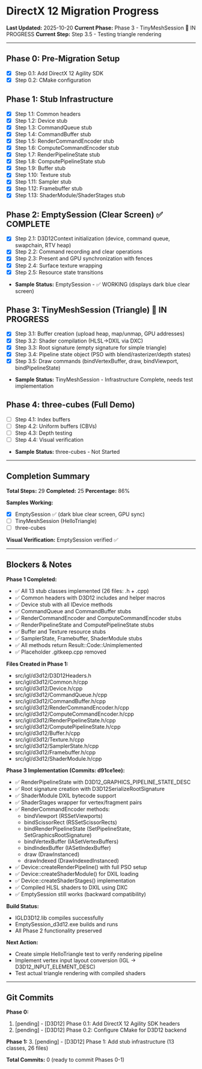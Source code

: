 # DirectX 12 Migration Progress

**Last Updated:** 2025-10-20
**Current Phase:** Phase 3 - TinyMeshSession 🚧 IN PROGRESS
**Current Step:** Step 3.5 - Testing triangle rendering

---

## Phase 0: Pre-Migration Setup
- [x] Step 0.1: Add DirectX 12 Agility SDK
- [x] Step 0.2: CMake configuration

## Phase 1: Stub Infrastructure
- [x] Step 1.1: Common headers
- [x] Step 1.2: Device stub
- [x] Step 1.3: CommandQueue stub
- [x] Step 1.4: CommandBuffer stub
- [x] Step 1.5: RenderCommandEncoder stub
- [x] Step 1.6: ComputeCommandEncoder stub
- [x] Step 1.7: RenderPipelineState stub
- [x] Step 1.8: ComputePipelineState stub
- [x] Step 1.9: Buffer stub
- [x] Step 1.10: Texture stub
- [x] Step 1.11: Sampler stub
- [x] Step 1.12: Framebuffer stub
- [x] Step 1.13: ShaderModule/ShaderStages stub

## Phase 2: EmptySession (Clear Screen) ✅ COMPLETE
- [x] Step 2.1: D3D12Context initialization (device, command queue, swapchain, RTV heap)
- [x] Step 2.2: Command recording and clear operations
- [x] Step 2.3: Present and GPU synchronization with fences
- [x] Step 2.4: Surface texture wrapping
- [x] Step 2.5: Resource state transitions
- **Sample Status:** EmptySession - ✅ WORKING (displays dark blue clear screen)

## Phase 3: TinyMeshSession (Triangle) 🚧 IN PROGRESS
- [x] Step 3.1: Buffer creation (upload heap, map/unmap, GPU addresses)
- [x] Step 3.2: Shader compilation (HLSL→DXIL via DXC)
- [x] Step 3.3: Root signature (empty signature for simple triangle)
- [x] Step 3.4: Pipeline state object (PSO with blend/rasterizer/depth states)
- [x] Step 3.5: Draw commands (bindVertexBuffer, draw, bindViewport, bindPipelineState)
- **Sample Status:** TinyMeshSession - Infrastructure Complete, needs test implementation

## Phase 4: three-cubes (Full Demo)
- [ ] Step 4.1: Index buffers
- [ ] Step 4.2: Uniform buffers (CBVs)
- [ ] Step 4.3: Depth testing
- [ ] Step 4.4: Visual verification
- **Sample Status:** three-cubes - Not Started

---

## Completion Summary

**Total Steps:** 29
**Completed:** 25
**Percentage:** 86%

**Samples Working:**
- [x] EmptySession ✅ (dark blue clear screen, GPU sync)
- [ ] TinyMeshSession (HelloTriangle)
- [ ] three-cubes

**Visual Verification:** EmptySession verified ✅

---

## Blockers & Notes

**Phase 1 Completed:**
- ✅ All 13 stub classes implemented (26 files: .h + .cpp)
- ✅ Common headers with D3D12 includes and helper macros
- ✅ Device stub with all IDevice methods
- ✅ CommandQueue and CommandBuffer stubs
- ✅ RenderCommandEncoder and ComputeCommandEncoder stubs
- ✅ RenderPipelineState and ComputePipelineState stubs
- ✅ Buffer and Texture resource stubs
- ✅ SamplerState, Framebuffer, ShaderModule stubs
- ✅ All methods return Result::Code::Unimplemented
- ✅ Placeholder .gitkeep.cpp removed

**Files Created in Phase 1:**
- src/igl/d3d12/D3D12Headers.h
- src/igl/d3d12/Common.h/cpp
- src/igl/d3d12/Device.h/cpp
- src/igl/d3d12/CommandQueue.h/cpp
- src/igl/d3d12/CommandBuffer.h/cpp
- src/igl/d3d12/RenderCommandEncoder.h/cpp
- src/igl/d3d12/ComputeCommandEncoder.h/cpp
- src/igl/d3d12/RenderPipelineState.h/cpp
- src/igl/d3d12/ComputePipelineState.h/cpp
- src/igl/d3d12/Buffer.h/cpp
- src/igl/d3d12/Texture.h/cpp
- src/igl/d3d12/SamplerState.h/cpp
- src/igl/d3d12/Framebuffer.h/cpp
- src/igl/d3d12/ShaderModule.h/cpp

**Phase 3 Implementation (Commits: d91ce1ee):**
- ✅ RenderPipelineState with D3D12_GRAPHICS_PIPELINE_STATE_DESC
- ✅ Root signature creation with D3D12SerializeRootSignature
- ✅ ShaderModule DXIL bytecode support
- ✅ ShaderStages wrapper for vertex/fragment pairs
- ✅ RenderCommandEncoder methods:
  - bindViewport (RSSetViewports)
  - bindScissorRect (RSSetScissorRects)
  - bindRenderPipelineState (SetPipelineState, SetGraphicsRootSignature)
  - bindVertexBuffer (IASetVertexBuffers)
  - bindIndexBuffer (IASetIndexBuffer)
  - draw (DrawInstanced)
  - drawIndexed (DrawIndexedInstanced)
- ✅ Device::createRenderPipeline() with full PSO setup
- ✅ Device::createShaderModule() for DXIL loading
- ✅ Device::createShaderStages() implementation
- ✅ Compiled HLSL shaders to DXIL using DXC
- ✅ EmptySession still works (backward compatibility)

**Build Status:**
- IGLD3D12.lib compiles successfully
- EmptySession_d3d12.exe builds and runs
- All Phase 2 functionality preserved

**Next Action:**
- Create simple HelloTriangle test to verify rendering pipeline
- Implement vertex input layout conversion (IGL → D3D12_INPUT_ELEMENT_DESC)
- Test actual triangle rendering with compiled shaders

---

## Git Commits

**Phase 0:**
1. [pending] - [D3D12] Phase 0.1: Add DirectX 12 Agility SDK headers
2. [pending] - [D3D12] Phase 0.2: Configure CMake for D3D12 backend

**Phase 1:**
3. [pending] - [D3D12] Phase 1: Add stub infrastructure (13 classes, 26 files)

**Total Commits:** 0 (ready to commit Phases 0-1)

